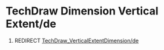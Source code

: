 # TechDraw Dimension Vertical Extent/de
1.  REDIRECT [TechDraw\_VerticalExtentDimension/de](TechDraw_VerticalExtentDimension/de.md)
